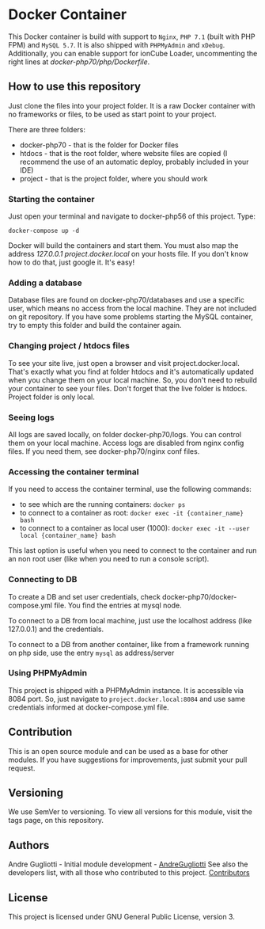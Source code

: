 # Docker Container

This Docker container is build with support to `Nginx`, `PHP 7.1` (built with PHP FPM) and `MySQL 5.7`. It is also shipped with `PHPMyAdmin` and `xDebug`. Additionally, you can enable support for ionCube Loader, uncommenting the right lines at _docker-php70/php/Dockerfile_.

## How to use this repository

Just clone the files into your project folder. It is a raw Docker container with no frameworks or files, to be used as start point to your project.

There are three folders:

- docker-php70 - that is the folder for Docker files
- htdocs - that is the root folder, where website files are copied (I recommend the use of an automatic deploy, probably included in your IDE)
- project - that is the project folder, where you should work

### Starting the container

Just open your terminal and navigate to docker-php56 of this project. Type:

`docker-compose up -d`

Docker will build the containers and start them. You must also map the address _127.0.0.1 project.docker.local_ on your hosts file. If you don't know how to do that, just google it. It's easy!

### Adding a database

Database files are found on docker-php70/databases and use a specific user, which means no access from the local machine. They are not included on git repository.
If you have some problems starting the MySQL container, try to empty this folder and build the container again.

### Changing project / htdocs files

To see your site live, just open a browser and visit project.docker.local. That's exactly what you find at folder htdocs and it's automatically updated when you change them on your local machine. So, you don't need to rebuild your container to see your files.
Don't forget that the live folder is htdocs. Project folder is only local.

### Seeing logs

All logs are saved locally, on folder docker-php70/logs. You can control them on your local machine.
Access logs are disabled from nginx config files. If you need them, see docker-php70/nginx conf files.

### Accessing the container terminal

If you need to access the container terminal, use the following commands:

- to see which are the running containers: `docker ps`
- to connect to a container as root: `docker exec -it {container_name} bash`
- to connect to a container as local user (1000): `docker exec -it --user local {container_name} bash`

This last option is useful when you need to connect to the container and run an non root user (like when you need to run a console script).

### Connecting to DB

To create a DB and set user credentials, check docker-php70/docker-compose.yml file. You find the entries at mysql node.

To connect to a DB from local machine, just use the localhost address (like 127.0.0.1) and the credentials.

To connect to a DB from another container, like from a framework running on php side, use the entry `mysql` as address/server

### Using PHPMyAdmin

This project is shipped with a PHPMyAdmin instance. It is accessible via 8084 port. So, just navigate to `project.docker.local:8084` and use same credentials informed at docker-compose.yml file.

## Contribution

This is an open source module and can be used as a base for other modules. If you have suggestions for improvements, just submit your pull request.

## Versioning

We use SemVer to versioning. To view all versions for this module, visit the tags page, on this repository.

## Authors

Andre Gugliotti - Initial module development - [AndreGugliotti](https://github.com/AndreGugliotti)
See also the developers list, with all those who contributed to this project. [Contributors](https://github.com/andregugliotti/docker-nginx-php56-mysql/graphs/contributors)

## License

This project is licensed under GNU General Public License, version 3.